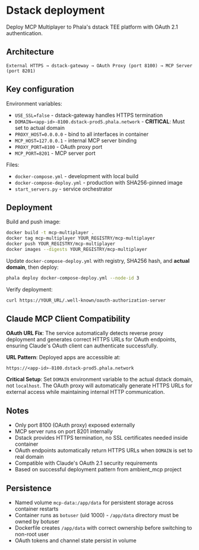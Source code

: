# Dstack deployment

Deploy MCP Multiplayer to Phala's dstack TEE platform with OAuth 2.1 authentication.

## Architecture
```
External HTTPS → dstack-gateway → OAuth Proxy (port 8100) → MCP Server (port 8201)
```

## Key configuration

Environment variables:
- `USE_SSL=false` - dstack-gateway handles HTTPS termination
- `DOMAIN=<app-id>-8100.dstack-prod5.phala.network` - **CRITICAL**: Must set to actual domain
- `PROXY_HOST=0.0.0.0` - bind to all interfaces in container
- `MCP_HOST=127.0.0.1` - internal MCP server binding
- `PROXY_PORT=8100` - OAuth proxy port
- `MCP_PORT=8201` - MCP server port

Files:
- `docker-compose.yml` - development with local build
- `docker-compose-deploy.yml` - production with SHA256-pinned image
- `start_servers.py` - service orchestrator

## Deployment

Build and push image:
```bash
docker build -t mcp-multiplayer .
docker tag mcp-multiplayer YOUR_REGISTRY/mcp-multiplayer
docker push YOUR_REGISTRY/mcp-multiplayer
docker images --digests YOUR_REGISTRY/mcp-multiplayer
```

Update `docker-compose-deploy.yml` with registry, SHA256 hash, and **actual domain**, then deploy:
```bash
phala deploy docker-compose-deploy.yml --node-id 3
```

Verify deployment:
```bash
curl https://YOUR_URL/.well-known/oauth-authorization-server
```

## Claude MCP Client Compatibility

**OAuth URL Fix**: The service automatically detects reverse proxy deployment and generates correct HTTPS URLs for OAuth endpoints, ensuring Claude's OAuth client can authenticate successfully.

**URL Pattern**: Deployed apps are accessible at:
```
https://<app-id>-8100.dstack-prod5.phala.network
```

**Critical Setup**: Set `DOMAIN` environment variable to the actual dstack domain, not `localhost`. The OAuth proxy will automatically generate HTTPS URLs for external access while maintaining internal HTTP communication.

## Notes

- Only port 8100 (OAuth proxy) exposed externally
- MCP server runs on port 8201 internally
- Dstack provides HTTPS termination, no SSL certificates needed inside container
- OAuth endpoints automatically return HTTPS URLs when `DOMAIN` is set to real domain
- Compatible with Claude's OAuth 2.1 security requirements
- Based on successful deployment pattern from ambient_mcp project

## Persistence

- Named volume `mcp-data:/app/data` for persistent storage across container restarts
- Container runs as `botuser` (uid 1000) - `/app/data` directory must be owned by botuser
- Dockerfile creates `/app/data` with correct ownership before switching to non-root user
- OAuth tokens and channel state persist in volume